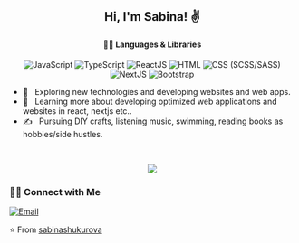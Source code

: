 <h2 align="center"> Hi, I'm Sabina! ✌️</h2>

<h4 align="center"> 👩‍💻 Languages & Libraries </h4>
<p align="center">
  <img alt="JavaScript" src="https://img.shields.io/static/v1?label=&message=JavaScript&color=663b18" />
  <img alt="TypeScript" src="https://img.shields.io/badge/-TypeScript-9e6231" />
  <img alt="ReactJS" src="https://img.shields.io/badge/-ReactJS-734f31" />
  <img alt="HTML" src="https://img.shields.io/badge/-HTML-D4A276" />
  <img alt="CSS (SCSS/SASS)" src="https://img.shields.io/badge/-CSS(SCSS/SASS)-BC8A5F" />
  <img alt="NextJS" src="https://img.shields.io/badge/-NextJS-A47148" />
  <img alt="Bootstrap" src="https://img.shields.io/badge/-Bootstrap-8B5E34" />
</p>

- 🤔 &nbsp; Exploring new technologies and developing websites and web apps.
- 🌱 &nbsp; Learning more about developing optimized web applications and websites in react, nextjs etc..
- ✍️ &nbsp; Pursuing DIY crafts, listening music, swimming, reading books as hobbies/side hustles.

<br />
<p align="center">
<img align="center" src="https://github-readme-stats.vercel.app/api/top-langs/?username=sabinashukurova&layout=compact&theme=tokyonight" />
</p>





<p align="center">
<h3> 🤝🏻 Connect with Me </h3>
<a href="mailto:shukurova.sebine@gmail.com"><img alt="Email" src="https://img.shields.io/badge/E--mail-shukurova.sebine@gmail.com-green"></a>
</p>

⭐️ From [sabinashukurova](https://github.com/sabinashukurova)
